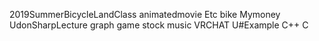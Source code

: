 2019SummerBicycleLandClass
animatedmovie
Etc
bike
Mymoney
UdonSharpLecture
graph
game
stock
music
VRCHAT
U#Example
C++
C